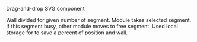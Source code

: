 Drag-and-drop SVG component

Wall divided for given number of segment. Module takes selected segment. If this segment busy, other module moves to free segment.
Used local storage for to save a percent of position and wall.
